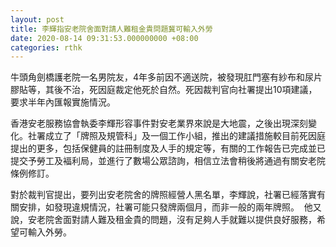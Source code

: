 ```yaml
---
layout: post
title: 李輝指安老院舍面對請人難租金貴問題冀可輸入外勞
date: 2020-08-14 09:31:53.000000000 +08:00
categories: rthk
---
```


牛頭角劍橋護老院一名男院友，4年多前因不適送院，被發現肛門塞有紗布和尿片膠貼等，其後不治，死因庭裁定他死於自然。死因裁判官向社署提出10項建議，要求半年內匯報實施情況。

香港安老服務協會執委李輝形容事件對安老業界來說是大地震，之後出現深刻變化。社署成立了「牌照及規管科」及一個工作小組，推出的建議措施較目前死因庭提出的更多，包括保健員的註冊制度及人手的規定等，有關的工作報告已完成並已提交予勞工及褔利局，並進行了數場公眾諮詢，相信立法會稍後將通過有關安老院條例修訂。 

對於裁判官提出，要列出安老院舍的牌照經營人黑名單，李輝說，社署已經落實有關安排，如發現違規情況，社署可能只發牌兩個月，而非一般的兩年牌照。  他又說，安老院舍面對請人難及租金貴的問題，沒有足夠人手就難以提供良好服務，希望可輸入外勞。　

